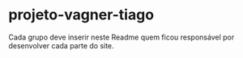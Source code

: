 # projeto-vagner-tiago

Cada grupo deve inserir neste Readme quem ficou responsável por desenvolver cada parte do site.
